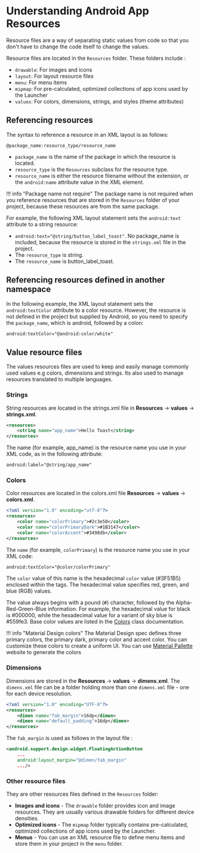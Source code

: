 # Understanding Android App Resources

Resource files are a way of separating static values from code so that you don't have to change the code itself to change the values.

Resource files are located in the `Resources` folder. These folders include :

- `drawable`: For images and icons
- `layout`: For layout resource files
- `menu`: For menu items
- `mipmap`: For pre-calculated, optimized collections of app icons used by the Launcher
- `values`: For colors, dimensions, strings, and styles (theme attributes)

## Referencing resources

The syntax to reference a resource in an XML layout is as follows:

`@package_name:resource_type/resource_name`

- `package_name` is the name of the package in which the resource is located. 
- `resource_type` is the `Resources` subclass for the resource type.
- `resource_name` is either the resource filename without the extension, or the `android:name` attribute value in the XML element.

!!! info "Package name not require"
    The package name is not required when you reference resources that are stored in the `Resources` folder of your project, because these resources are from the same package.

For example, the following XML layout statement sets the `android:text` attribute to a string resource:

- `android:text="@string/button_label_toast"`. No package_name is included, because the resource is stored in the `strings.xml` file in the project.
- The `resource_type` is string.
- The `resource_name` is button_label_toast.

## Referencing resources defined in another namespace

In the following example, the XML layout statement sets the `android:textColor` attribute to a color resource. However, the resource is not defined in the project but supplied by Android, so you need to specify the `package_name`, which is android, followed by a colon:

```xml
android:textColor="@android:color/white"
```

## Value resource files

The values resources files are used to keep and easily manage commonly used values e.g colors, dimensions and strings. Its also used to manage resources translated to multiple languages.

### Strings

String resources are located in the strings.xml file in **Resources** -> **values** -> **strings.xml**.

```xml
<resources>
    <string name="app_name">Hello Toast</string>
</resources>
```

The name (for example, app_name) is the resource name you use in your XML code, as in the following attribute:

```xml
android:label="@string/app_name"
```

### Colors

Color resources are located in the colors.xml file **Resources** -> **values** -> **colors.xml**.

```xml
<?xml version="1.0" encoding="utf-8"?>
<resources>
    <color name="colorPrimary">#2c3e50</color>
    <color name="colorPrimaryDark">#1B3147</color>
    <color name="colorAccent">#3498db</color>
</resources>
```

The `name` (for example, `colorPrimary`) is the resource name you use in your XML code:

```xml
android:textColor="@color/colorPrimary"
```

The `color` value of this name is the hexadecimal `color` value (#3F51B5) enclosed within the <color></color> tags. The hexadecimal value specifies red, green, and blue (RGB) values. 

The value always begins with a pound (<kbd>#</kbd>) character, followed by the Alpha-Red-Green-Blue information. For example, the hexadecimal value for black is #000000, while the hexadecimal value for a variant of sky blue is #559fe3. Base color values are listed in the [Colors](https://link) class documentation.


!!! info "Material Design colors"
    The Material Design spec defines three primary colors, the primary dark, primary color and accent color. You can customize these colors to create a uniform UI. You can use [Material Pallette][2] website to generate the colors

### Dimensions

Dimensions are stored in the **Resources** -> **values** -> **dimens.xml**. The `dimens.xml` file can be a folder holding more than one `dimens.xml` file - one for each device resolution.

```xml
<?xml version="1.0" encoding="UTF-8"?>
<resources>
    <dimen name="fab_margin">16dp</dimen>
    <dimen name="default_padding">16dp</dimen>
</resources>
```

The `fab_margin` is used as follows in the layout file :

```xml hl_lines="3"
<android.support.design.widget.FloatingActionButton 
    ...
    android:layout_margin="@dimen/fab_margin" 
    .../>
```

### Other resource files

They are other resources files defined in the `Resources` folder:

- **Images and icons** - The `drawable` folder provides icon and image resources. They are usually various drawable folders for different device densities.
- **Optimized icons** - The `mipmap` folder typically contains pre-calculated, optimized collections of app icons used by the Launcher. 
- **Menus** - You can use an XML resource file to define menu items and store them in your project in the `menu` folder.


[1]: https://developer.android.com/reference/android/graphics/Color.html
[2]: https://www.materialpalette.com/